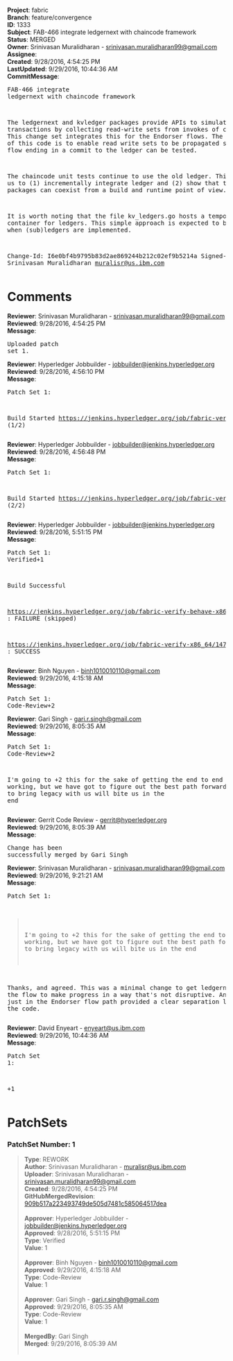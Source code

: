 <strong>Project</strong>: fabric<br><strong>Branch</strong>: feature/convergence<br><strong>ID</strong>: 1333<br><strong>Subject</strong>: FAB-466 integrate ledgernext with chaincode framework<br><strong>Status</strong>: MERGED<br><strong>Owner</strong>: Srinivasan Muralidharan - srinivasan.muralidharan99@gmail.com<br><strong>Assignee</strong>:<br><strong>Created</strong>: 9/28/2016, 4:54:25 PM<br><strong>LastUpdated</strong>: 9/29/2016, 10:44:36 AM<br><strong>CommitMessage</strong>:<br><pre>FAB-466 integrate ledgernext with chaincode framework

The ledgernext and kvledger packages provide APIs to simulate
transactions by collecting read-write sets from invokes of
chaincodes. This change set integrates this for the Endorser
flows.  The main purpose of this code is to enable read write
sets to be propagated so end to end flow ending in a commit to
the ledger can be tested.

The chaincode unit tests continue to use the old ledger. This
allows us to (1) incrementally integrate ledger and (2) show
that the two packages can coexist from a build and runtime
point of view.

It is worth noting that the file kv_ledgers.go hosts a temporary
container for ledgers. This simple approach is expected to be
revised when (sub)ledgers are implemented.

Change-Id: I6e0bf4b9795b83d2ae869244b212c02ef9b5214a
Signed-off-by: Srinivasan Muralidharan <muralisr@us.ibm.com>
</pre><h1>Comments</h1><strong>Reviewer</strong>: Srinivasan Muralidharan - srinivasan.muralidharan99@gmail.com<br><strong>Reviewed</strong>: 9/28/2016, 4:54:25 PM<br><strong>Message</strong>: <pre>Uploaded patch set 1.</pre><strong>Reviewer</strong>: Hyperledger Jobbuilder - jobbuilder@jenkins.hyperledger.org<br><strong>Reviewed</strong>: 9/28/2016, 4:56:10 PM<br><strong>Message</strong>: <pre>Patch Set 1:

Build Started https://jenkins.hyperledger.org/job/fabric-verify-x86_64/1470/ (1/2)</pre><strong>Reviewer</strong>: Hyperledger Jobbuilder - jobbuilder@jenkins.hyperledger.org<br><strong>Reviewed</strong>: 9/28/2016, 4:56:48 PM<br><strong>Message</strong>: <pre>Patch Set 1:

Build Started https://jenkins.hyperledger.org/job/fabric-verify-behave-x86_64/389/ (2/2)</pre><strong>Reviewer</strong>: Hyperledger Jobbuilder - jobbuilder@jenkins.hyperledger.org<br><strong>Reviewed</strong>: 9/28/2016, 5:51:15 PM<br><strong>Message</strong>: <pre>Patch Set 1: Verified+1

Build Successful 

https://jenkins.hyperledger.org/job/fabric-verify-behave-x86_64/389/ : FAILURE (skipped)

https://jenkins.hyperledger.org/job/fabric-verify-x86_64/1470/ : SUCCESS</pre><strong>Reviewer</strong>: Binh Nguyen - binh1010010110@gmail.com<br><strong>Reviewed</strong>: 9/29/2016, 4:15:18 AM<br><strong>Message</strong>: <pre>Patch Set 1: Code-Review+2</pre><strong>Reviewer</strong>: Gari Singh - gari.r.singh@gmail.com<br><strong>Reviewed</strong>: 9/29/2016, 8:05:35 AM<br><strong>Message</strong>: <pre>Patch Set 1: Code-Review+2

I'm going to +2 this for the sake of getting the end to end flow working, but we have got to figure out the best path forward.  Continuing to bring legacy with us will bite us in the end</pre><strong>Reviewer</strong>: Gerrit Code Review - gerrit@hyperledger.org<br><strong>Reviewed</strong>: 9/29/2016, 8:05:39 AM<br><strong>Message</strong>: <pre>Change has been successfully merged by Gari Singh</pre><strong>Reviewer</strong>: Srinivasan Muralidharan - srinivasan.muralidharan99@gmail.com<br><strong>Reviewed</strong>: 9/29/2016, 9:21:21 AM<br><strong>Message</strong>: <pre>Patch Set 1:

> I'm going to +2 this for the sake of getting the end to end flow
 > working, but we have got to figure out the best path forward. 
 > Continuing to bring legacy with us will bite us in the end

Thanks, and agreed. This was a minimal change to get ledgernext into the flow to make progress in a way that's not disruptive. And keeping it just in the Endorser flow path provided a clear separation line through the code.</pre><strong>Reviewer</strong>: David Enyeart - enyeart@us.ibm.com<br><strong>Reviewed</strong>: 9/29/2016, 10:44:36 AM<br><strong>Message</strong>: <pre>Patch Set 1:

+1</pre><h1>PatchSets</h1><h3>PatchSet Number: 1</h3><blockquote><strong>Type</strong>: REWORK<br><strong>Author</strong>: Srinivasan Muralidharan - muralisr@us.ibm.com<br><strong>Uploader</strong>: Srinivasan Muralidharan - srinivasan.muralidharan99@gmail.com<br><strong>Created</strong>: 9/28/2016, 4:54:25 PM<br><strong>GitHubMergedRevision</strong>: [909b517a223493749de505d7481c585064517dea](https://github.com/hyperledger/fabric/commit/909b517a223493749de505d7481c585064517dea)<br><br><strong>Approver</strong>: Hyperledger Jobbuilder - jobbuilder@jenkins.hyperledger.org<br><strong>Approved</strong>: 9/28/2016, 5:51:15 PM<br><strong>Type</strong>: Verified<br><strong>Value</strong>: 1<br><br><strong>Approver</strong>: Binh Nguyen - binh1010010110@gmail.com<br><strong>Approved</strong>: 9/29/2016, 4:15:18 AM<br><strong>Type</strong>: Code-Review<br><strong>Value</strong>: 1<br><br><strong>Approver</strong>: Gari Singh - gari.r.singh@gmail.com<br><strong>Approved</strong>: 9/29/2016, 8:05:35 AM<br><strong>Type</strong>: Code-Review<br><strong>Value</strong>: 1<br><br><strong>MergedBy</strong>: Gari Singh<br><strong>Merged</strong>: 9/29/2016, 8:05:39 AM<br><br></blockquote>
